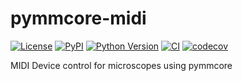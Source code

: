 # pymmcore-midi

[![License](https://img.shields.io/pypi/l/pymmcore-midi.svg?color=green)](https://github.com/pymmcore-plus/pymmcore-midi/raw/main/LICENSE)
[![PyPI](https://img.shields.io/pypi/v/pymmcore-midi.svg?color=green)](https://pypi.org/project/pymmcore-midi)
[![Python Version](https://img.shields.io/pypi/pyversions/pymmcore-midi.svg?color=green)](https://python.org)
[![CI](https://github.com/pymmcore-plus/pymmcore-midi/actions/workflows/ci.yml/badge.svg)](https://github.com/pymmcore-plus/pymmcore-midi/actions/workflows/ci.yml)
[![codecov](https://codecov.io/gh/pymmcore-plus/pymmcore-midi/branch/main/graph/badge.svg)](https://codecov.io/gh/pymmcore-plus/pymmcore-midi)

MIDI Device control for microscopes using pymmcore
